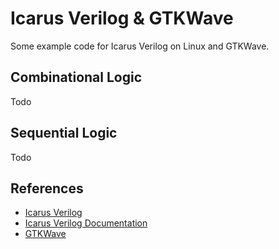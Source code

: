# Icarus Verilog & GTKWave

Some example code for Icarus Verilog on Linux and GTKWave.

## Combinational Logic

Todo

## Sequential Logic

Todo

## References

* [Icarus Verilog](https://en.wikipedia.org/wiki/Icarus_Verilog)
* [Icarus Verilog Documentation](https://steveicarus.github.io/iverilog)
* [GTKWave](https://gtkwave.sourceforge.net)
